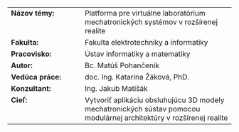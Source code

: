 <table>
   <tbody>
      <tr>
         <td align="left" valign="top"  width="150px"><b>Názov témy: </b></td>
         <td align="left">Platforma pre virtuálne laboratórium mechatronických systémov v&nbsp;rozšírenej realite</td>
      </tr>
      <tr>
         <td align="left" valign="top"><b>Fakulta: </b></td>
         <td align="left">Fakulta elektrotechniky a&nbsp;informatiky</td>
      </tr>
      <tr>
         <td align="left" valign="top"><b>Pracovisko: </b></td>
         <td align="left">Ústav informatiky a&nbsp;matematiky</td>
      </tr>
       <tr>
         <td align="left" valign="top"><b>Autor: </b></td>
         <td align="left">Bc. Matúš Pohančenik</td>
      </tr>
      <tr>
         <td align="left" valign="top"><b>Vedúca práce: </b></td>
         <td align="left">doc. Ing. Katarína Žáková, PhD.</td>
      </tr>
       <tr>
         <td align="left" valign="top"><b>Konzultant: </b></td>
         <td align="left">Ing. Jakub Matišák</td>
      </tr>
      <tr>
         <td align="left" valign="top"><b>Cieľ: </b></td>
         <td align="left">Vytvoriť aplikáciu obsluhujúcu 3D modely mechatronických sústav pomocou modulárnej architektúry v rozšírenej realite</td>
     </tr>
   </tbody>
</table> 
